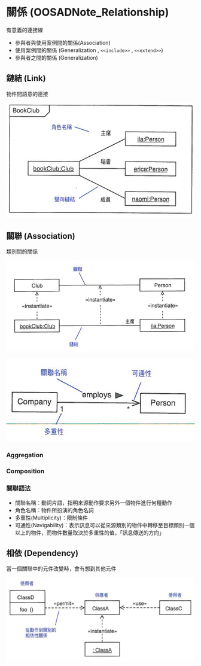 # 關係 (OOSADNote_Relationship)

有意義的連接線

* 參與者與使用案例間的關係(Association)
* 使用案例間的關係 (Generalization , `<<include>>` , `<<extend>>`)
* 參與者之間的關係 (Generalization)

## 鏈結 (Link)

物件間語意的連接

![Link](/images/Object_Link.PNG "Link") 


## 關聯 (Association)

類別間的關係

![Accociation](/images/Class_Association.PNG "Accociation") 

![Relationship](/images/Relationship.PNG "Relationship") 

### Aggregation

### Composition

### 關聯語法

* 關聯名稱：動詞片語，指明來源動作要求另外一個物件進行何種動作
* 角色名稱：物件所扮演的角色名詞
* 多重性(Multiplicity)：限制條件
* 可通性(Navigability)：表示訊息可以從來源類別的物件中轉移至目標類別一個以上的物件，而物件數量取決於多重性的值，「訊息傳送的方向」

## 相依 (Dependency)

當一個關聯中的元件改變時，會有想到其他元件

![Dependency](/images/Relationship_Dependency.PNG "Dependency") 